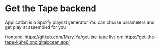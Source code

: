 # Get the Tape backend

Application is a Spotify playlist generator
You can choose parameters and get playlist assembled for you

frontend: https://github.com/Mary-Ya/get-the-tape
live on: https://get-the-tape-kuhe6.ondigitalocean.app/


